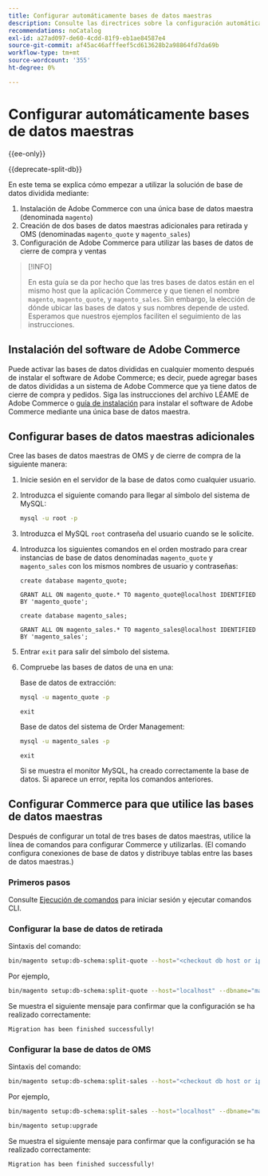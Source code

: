 ```yaml
---
title: Configurar automáticamente bases de datos maestras
description: Consulte las directrices sobre la configuración automática de la solución de base de datos dividida.
recommendations: noCatalog
exl-id: a27ad097-de60-4cdd-81f9-eb1ae84587e4
source-git-commit: af45ac46afffeef5cd613628b2a98864fd7da69b
workflow-type: tm+mt
source-wordcount: '355'
ht-degree: 0%

---
```


# Configurar automáticamente bases de datos maestras

{{ee-only}}

{{deprecate-split-db}}

En este tema se explica cómo empezar a utilizar la solución de base de datos dividida mediante:

1. Instalación de Adobe Commerce con una única base de datos maestra (denominada `magento`)
1. Creación de dos bases de datos maestras adicionales para retirada y OMS (denominadas `magento_quote` y `magento_sales`)
1. Configuración de Adobe Commerce para utilizar las bases de datos de cierre de compra y ventas

>[!INFO]
>
>En esta guía se da por hecho que las tres bases de datos están en el mismo host que la aplicación Commerce y que tienen el nombre `magento`, `magento_quote`, y `magento_sales`. Sin embargo, la elección de dónde ubicar las bases de datos y sus nombres depende de usted. Esperamos que nuestros ejemplos faciliten el seguimiento de las instrucciones.

## Instalación del software de Adobe Commerce

Puede activar las bases de datos divididas en cualquier momento después de instalar el software de Adobe Commerce; es decir, puede agregar bases de datos divididas a un sistema de Adobe Commerce que ya tiene datos de cierre de compra y pedidos. Siga las instrucciones del archivo LÉAME de Adobe Commerce o [guía de instalación](../../installation/overview.md) para instalar el software de Adobe Commerce mediante una única base de datos maestra.

## Configurar bases de datos maestras adicionales

Cree las bases de datos maestras de OMS y de cierre de compra de la siguiente manera:

1. Inicie sesión en el servidor de la base de datos como cualquier usuario.
1. Introduzca el siguiente comando para llegar al símbolo del sistema de MySQL:

   ```bash
   mysql -u root -p
   ```

1. Introduzca el MySQL `root` contraseña del usuario cuando se le solicite.
1. Introduzca los siguientes comandos en el orden mostrado para crear instancias de base de datos denominadas `magento_quote` y `magento_sales` con los mismos nombres de usuario y contraseñas:

   ```shell
   create database magento_quote;
   ```

   ```shell
   GRANT ALL ON magento_quote.* TO magento_quote@localhost IDENTIFIED BY 'magento_quote';
   ```

   ```shell
   create database magento_sales;
   ```

   ```shell
   GRANT ALL ON magento_sales.* TO magento_sales@localhost IDENTIFIED BY 'magento_sales';
   ```

1. Entrar `exit` para salir del símbolo del sistema.

1. Compruebe las bases de datos de una en una:

   Base de datos de extracción:

   ```bash
   mysql -u magento_quote -p
   ```

   ```shell
   exit
   ```

   Base de datos del sistema de Order Management:

   ```bash
   mysql -u magento_sales -p
   ```

   ```shell
   exit
   ```

   Si se muestra el monitor MySQL, ha creado correctamente la base de datos. Si aparece un error, repita los comandos anteriores.

## Configurar Commerce para que utilice las bases de datos maestras

Después de configurar un total de tres bases de datos maestras, utilice la línea de comandos para configurar Commerce y utilizarlas. (El comando configura conexiones de base de datos y distribuye tablas entre las bases de datos maestras.)

### Primeros pasos

Consulte [Ejecución de comandos](../cli/config-cli.md#running-commands) para iniciar sesión y ejecutar comandos CLI.

### Configurar la base de datos de retirada

Sintaxis del comando:

```bash
bin/magento setup:db-schema:split-quote --host="<checkout db host or ip>" --dbname="<name>" --username="<checkout db username>" --password="<password>"
```

Por ejemplo,

```bash
bin/magento setup:db-schema:split-quote --host="localhost" --dbname="magento_quote" --username="magento_quote" --password="magento_quote"
```

Se muestra el siguiente mensaje para confirmar que la configuración se ha realizado correctamente:

```terminal
Migration has been finished successfully!
```

### Configurar la base de datos de OMS

Sintaxis del comando:

```bash
bin/magento setup:db-schema:split-sales --host="<checkout db host or ip>" --dbname="<name>" --username="<checkout db username>" --password="<password>"
```

Por ejemplo,

```bash
bin/magento setup:db-schema:split-sales --host="localhost" --dbname="magento_sales" --username="magento_sales" --password="magento_sales"
```

```bash
bin/magento setup:upgrade
```

Se muestra el siguiente mensaje para confirmar que la configuración se ha realizado correctamente:

```terminal
Migration has been finished successfully!
```
